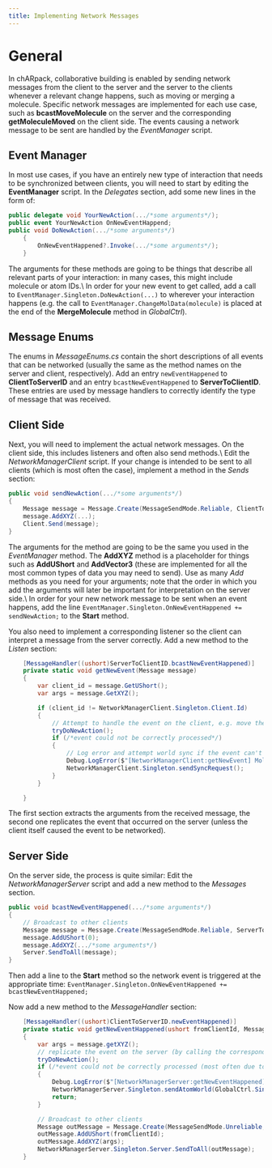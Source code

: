 ```yaml
---
title: Implementing Network Messages
---
```


# General
In chARpack, collaborative building is enabled by sending network messages from the client to the server and the server to the clients whenever a relevant change happens, such as moving or merging a molecule. Specific network messages are implemented for each use case, such as **bcastMoveMolecule** on the server and the corresponding **getMoleculeMoved** on the client side. The events causing a network message to be sent are handled by the *EventManager* script.

## Event Manager
In most use cases, if you have an entirely new type of interaction that needs to be synchronized between clients, you will need to start by editing the **EventManager** script.
In the *Delegates* section, add some new lines in the form of:
```csharp
public delegate void YourNewAction(.../*some arguments*/);
public event YourNewAction OnNewEventHappend;
public void DoNewAction(.../*some arguments*/)
    {
        OnNewEventHappened?.Invoke(.../*some arguments*/);
    }
```
The arguments for these methods are going to be things that describe all relevant parts of your interaction: in many cases, this might include molecule or atom IDs.\\
In order for your new event to get called, add a call to ```EventManager.Singleton.DoNewAction(...)``` to wherever your interaction happens (e.g. the call to ```EventManager.ChangeMolData(molecule)``` is placed at the end of the **MergeMolecule** method in *GlobalCtrl*).

## Message Enums
The enums in *MessageEnums.cs* contain the short descriptions of all events that can be networked (usually the same as the method names on the server and client, respectively).
Add an entry ```newEventHappened``` to **ClientToServerID** and an entry ```bcastNewEventHappened``` to **ServerToClientID**. These entries are used by message handlers to correctly identify the type of message that was received.

## Client Side
Next, you will need to implement the actual network messages. On the client side, this includes listeners and often also send methods.\\
Edit the *NetworkManagerClient* script.
If your change is intended to be sent to all clients (which is most often the case), implement a method in the *Sends* section:
```csharp
public void sendNewAction(.../*some arguments*/)
{
    Message message = Message.Create(MessageSendMode.Reliable, ClientToServerID.newEventHappened);
    message.AddXYZ(...);
    Client.Send(message);
}
```
The arguments for the method are going to be the same you used in the *EventManager* method. The **AddXYZ** method is a placeholder for things such as **AddUShort** and **AddVector3** (these are implemented for all the most common types of data you may need to send). Use as many *Add* methods as you need for your arguments; note that the order in which you add the arguments will later be important for interpretation on the server side.\\
In order for your new network message to be sent when an event happens, add the line <code>EventManager.Singleton.OnNewEventHappened += sendNewAction;</code> to the **Start** method.

You also need to implement a corresponding listener so the client can interpret a message from the server correctly. Add a new method to the *Listen* section:
```csharp
    [MessageHandler((ushort)ServerToClientID.bcastNewEventHappened)]
    private static void getNewEvent(Message message)
    {
        var client_id = message.GetUShort();
        var args = message.GetXYZ();

        if (client_id != NetworkManagerClient.Singleton.Client.Id)
        {
            // Attempt to handle the event on the client, e.g. move the molecule specified in the received message
            tryDoNewAction();
            if (/*event could not be correctly processed*/)
            {
                // Log error and attempt world sync if the event can't be correctly handled
                Debug.LogError($"[NetworkManagerClient:getNewEvent] Molecule with id {mol_id} does not exist.\nRequesting world sync.");
                NetworkManagerClient.Singleton.sendSyncRequest();
            }
        }

    }
```
The first section extracts the arguments from the received message, the second one replicates the event that occurred on the server (unless the client itself caused the event to be networked).

## Server Side
On the server side, the process is quite similar: Edit the *NetworkManagerServer* script and add a new method to the *Messages* section.
```csharp
public void bcastNewEventHappened(.../*some arguments*/)
{
    // Broadcast to other clients
    Message message = Message.Create(MessageSendMode.Reliable, ServerToClientID.bcastNewEventHappened);
    message.AddUShort(0);
    message.AddXYZ(.../*some arguments*/)
    Server.SendToAll(message);
}
```
Then add a line to the **Start** method so the network event is triggered at the appropriate time: <code>EventManager.Singleton.OnNewEventHappened += bcastNewEventHappened;</code>

Now add a new method to the *MessageHandler* section: 
```csharp
    [MessageHandler((ushort)ClientToServerID.newEventHappened)]
    private static void getNewEventHappened(ushort fromClientId, Message message)
    {
        var args = message.getXYZ();
        // replicate the event on the server (by calling the corresponding method)
        tryDoNewAction();
        if (/*event could not be correctly processed (most often due to molecules with specific ID not being found)*/)
        {
            Debug.LogError($"[NetworkManagerServer:getNewEventHappened] Molecule with id {molecule_id} does not exist.\nSynchronizing world with client {fromClientId}.");
            NetworkManagerServer.Singleton.sendAtomWorld(GlobalCtrl.Singleton.saveAtomWorld(), fromClientId);
            return;
        }

        // Broadcast to other clients
        Message outMessage = Message.Create(MessageSendMode.Unreliable, ServerToClientID.bcastNewEventHappened);
        outMessage.AddUShort(fromClientId);
        outMessage.AddXYZ(args);
        NetworkManagerServer.Singleton.Server.SendToAll(outMessage);
    }
```